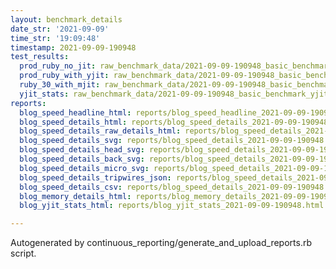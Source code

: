 ```yaml
---
layout: benchmark_details
date_str: '2021-09-09'
time_str: '19:09:48'
timestamp: 2021-09-09-190948
test_results:
  prod_ruby_no_jit: raw_benchmark_data/2021-09-09-190948_basic_benchmark_prod_ruby_no_jit.json
  prod_ruby_with_yjit: raw_benchmark_data/2021-09-09-190948_basic_benchmark_prod_ruby_with_yjit.json
  ruby_30_with_mjit: raw_benchmark_data/2021-09-09-190948_basic_benchmark_ruby_30_with_mjit.json
  yjit_stats: raw_benchmark_data/2021-09-09-190948_basic_benchmark_yjit_stats.json
reports:
  blog_speed_headline_html: reports/blog_speed_headline_2021-09-09-190948.html
  blog_speed_details_html: reports/blog_speed_details_2021-09-09-190948.html
  blog_speed_details_raw_details_html: reports/blog_speed_details_2021-09-09-190948.raw_details.html
  blog_speed_details_svg: reports/blog_speed_details_2021-09-09-190948.svg
  blog_speed_details_head_svg: reports/blog_speed_details_2021-09-09-190948.head.svg
  blog_speed_details_back_svg: reports/blog_speed_details_2021-09-09-190948.back.svg
  blog_speed_details_micro_svg: reports/blog_speed_details_2021-09-09-190948.micro.svg
  blog_speed_details_tripwires_json: reports/blog_speed_details_2021-09-09-190948.tripwires.json
  blog_speed_details_csv: reports/blog_speed_details_2021-09-09-190948.csv
  blog_memory_details_html: reports/blog_memory_details_2021-09-09-190948.html
  blog_yjit_stats_html: reports/blog_yjit_stats_2021-09-09-190948.html

---
```

Autogenerated by continuous_reporting/generate_and_upload_reports.rb script.
